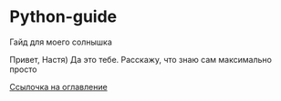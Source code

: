 # Python-guide
Гайд для моего солнышка

Привет, Настя) Да это тебе. Расскажу, что знаю сам максимально просто

[Ссылочка на оглавление](./docs/index.md)


